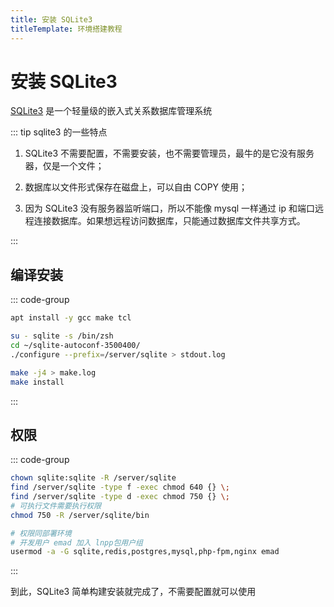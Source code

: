 ```yaml
---
title: 安装 SQLite3
titleTemplate: 环境搭建教程
---
```


# 安装 SQLite3

[SQLite3](https://www.sqlite.org) 是一个轻量级的嵌入式关系数据库管理系统

::: tip sqlite3 的一些特点

1. SQLite3 不需要配置，不需要安装，也不需要管理员，最牛的是它没有服务器，仅是一个文件；

2. 数据库以文件形式保存在磁盘上，可以自由 COPY 使用；

3. 因为 SQLite3 没有服务器监听端口，所以不能像 mysql 一样通过 ip 和端口远程连接数据库。如果想远程访问数据库，只能通过数据库文件共享方式。

:::

## 编译安装

::: code-group

```bash [依赖项]
apt install -y gcc make tcl
```

```bash [构建选项]
su - sqlite -s /bin/zsh
cd ~/sqlite-autoconf-3500400/
./configure --prefix=/server/sqlite > stdout.log
```

```bash [编译安装]
make -j4 > make.log
make install
```

:::

## 权限

::: code-group

```bash [部署]
chown sqlite:sqlite -R /server/sqlite
find /server/sqlite -type f -exec chmod 640 {} \;
find /server/sqlite -type d -exec chmod 750 {} \;
# 可执行文件需要执行权限
chmod 750 -R /server/sqlite/bin
```

```bash [开发]
# 权限同部署环境
# 开发用户 emad 加入 lnpp包用户组
usermod -a -G sqlite,redis,postgres,mysql,php-fpm,nginx emad
```

:::

到此，SQLite3 简单构建安装就完成了，不需要配置就可以使用
